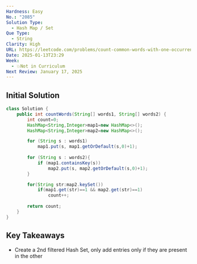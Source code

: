 ```yaml
---
Hardness: Easy
No.: "2085"
Solution Type:
  - Hash Map / Set
Que Type:
  - String
Clarity: High
URL: https://leetcode.com/problems/count-common-words-with-one-occurrence/description/
Date: 2025-01-13T23:29
Week:
  - 💥Not in Curriculum
Next Review: January 17, 2025
---
```

## Initial Solution

```Java
class Solution {
    public int countWords(String[] words1, String[] words2) {
        int count=0;
        HashMap<String,Integer>map1=new HashMap<>();
        HashMap<String,Integer>map2=new HashMap<>();

        for (String s : words1)
            map1.put(s, map1.getOrDefault(s,0)+1);
        
        for (String s : words2){
            if (map1.containsKey(s))    
                map2.put(s, map2.getOrDefault(s,0)+1);
        }

        for(String str:map2.keySet())
            if(map1.get(str)==1 && map2.get(str)==1)
                count++;
            
        return count;
    }
}
```

## Key Takeaways

- Create a 2nd filtered Hash Set, only add entries only if they are present in the other
